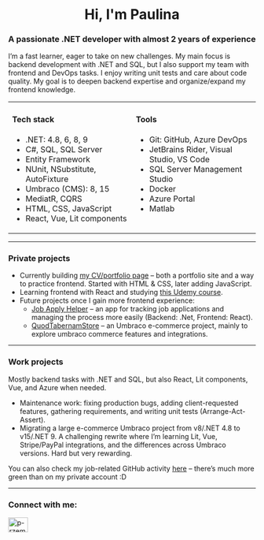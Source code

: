 <h1 align="center">Hi, I'm Paulina</h1>
<h3 align="center">
  A passionate .NET developer with almost 2 years of experience
</h3>

<p>
  I’m a fast learner, eager to take on new challenges. My main focus is backend
  development with .NET and SQL, but I also support my team with frontend and
  DevOps tasks. I enjoy writing unit tests and care about code quality. My goal
  is to deepen backend expertise and organize/expand my frontend knowledge.
</p>
<table border="0">
  <tr>
    <td valign="top" width="50%">
      <h4>Tech stack</h4>
      <ul>
        <li>.NET: 4.8, 6, 8, 9</li>
        <li>C#, SQL, SQL Server</li>
        <li>Entity Framework</li>
        <li>NUnit, NSubstitute, AutoFixture</li>
        <li>Umbraco (CMS): 8, 15</li>
        <li>MediatR, CQRS</li>
        <li>HTML, CSS, JavaScript</li>
        <li>React, Vue, Lit components</li>
      </ul>
    </td>
    <td valign="top" width="50%">
      <h4>Tools</h4>
      <ul>
        <li>Git: GitHub, Azure DevOps</li>
        <li>JetBrains Rider, Visual Studio, VS Code</li>
        <li>SQL Server Management Studio</li>
        <li>Docker</li>
        <li>Azure Portal</li>
        <li>Matlab</li>
      </ul>
    </td>
  </tr>
</table>
<hr />

<h3>Private projects</h3>
<ul>
  <li>
    Currently building
    <a href="https://github.com/przemieniarz/portfolioCV">my CV/portfolio page</a> – both a portfolio site and a way to
    practice frontend. Started with HTML & CSS, later adding JavaScript.
  </li>
  <li>
    Learning frontend with React and studying
    <a
      href="https://www.udemy.com/course/the-complete-web-development-bootcamp/"
      >this Udemy course</a
    >.
  </li>
  <li>
    Future projects once I gain more frontend experience:
    <ul>
      <li>
        <a href="https://github.com/przemieniarz/JobApplyHelper">Job Apply Helper</a> – an app for tracking job applications
        and managing the process more easily (Backend: .Net, Frontend: React).
      </li>
      <li>
        <a href="https://github.com/przemieniarz/QuodTabernamStore">QuodTabernamStore</a> – an Umbraco e-commerce project, mainly
        to explore umbraco commerce features and integrations.
      </li>
    </ul>
  </li>
</ul>
<hr />

<h3>Work projects</h3>
<p>
  Mostly backend tasks with .NET and SQL, but also React, Lit components, Vue,
  and Azure when needed.
</p>
<ul>
  <li>
    Maintenance work: fixing production bugs, adding client-requested features,
    gathering requirements, and writing unit tests (Arrange-Act-Assert).
  </li>
  <li>
    Migrating a large e-commerce Umbraco project from v8/.NET 4.8 to v15/.NET 9.
    A challenging rewrite where I’m learning Lit, Vue, Stripe/PayPal
    integrations, and the differences across Umbraco versions. Hard but very
    rewarding.
  </li>
</ul>
<p>
  You can also check my job-related GitHub activity
  <a href="">here</a> – there’s much more green than on my private account :D
</p>
<hr />

<h3 align="left">Connect with me:</h3>
<p align="left">
  <a href="https://linkedin.com/in/p-rzemieniarz" target="blank">
    <img
      align="center"
      src="https://raw.githubusercontent.com/rahuldkjain/github-profile-readme-generator/master/src/images/icons/Social/linked-in-alt.svg"
      alt="p-rzemieniarz"
      height="30"
      width="40"
    />
  </a>
</p>
